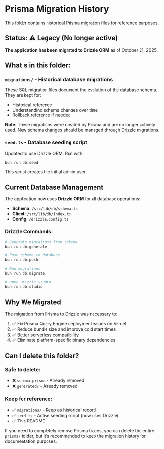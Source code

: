 # Prisma Migration History

This folder contains historical Prisma migration files for reference purposes.

## Status: ⚠️ Legacy (No longer active)

**The application has been migrated to Drizzle ORM** as of October 21, 2025.

## What's in this folder:

### `migrations/` - Historical database migrations
These SQL migration files document the evolution of the database schema. They are kept for:
- Historical reference
- Understanding schema changes over time
- Rollback reference if needed

**Note**: These migrations were created by Prisma and are no longer actively used. New schema changes should be managed through Drizzle migrations.

### `seed.ts` - Database seeding script
Updated to use Drizzle ORM. Run with:
```bash
bun run db:seed
```

This script creates the initial admin user.

## Current Database Management

The application now uses **Drizzle ORM** for all database operations:
- **Schema**: `/src/lib/db/schema.ts`
- **Client**: `/src/lib/db/index.ts`
- **Config**: `/drizzle.config.ts`

### Drizzle Commands:
```bash
# Generate migrations from schema
bun run db:generate

# Push schema to database
bun run db:push

# Run migrations
bun run db:migrate

# Open Drizzle Studio
bun run db:studio
```

## Why We Migrated

The migration from Prisma to Drizzle was necessary to:
1. ✅ Fix Prisma Query Engine deployment issues on Vercel
2. ✅ Reduce bundle size and improve cold start times
3. ✅ Better serverless compatibility
4. ✅ Eliminate platform-specific binary dependencies

## Can I delete this folder?

### Safe to delete:
- ❌ `schema.prisma` - Already removed
- ❌ `generated/` - Already removed

### Keep for reference:
- ✅ `migrations/` - Keep as historical record
- ✅ `seed.ts` - Active seeding script (now uses Drizzle)
- ✅ This README

If you need to completely remove Prisma traces, you can delete the entire `prisma/` folder, but it's recommended to keep the migration history for documentation purposes.

